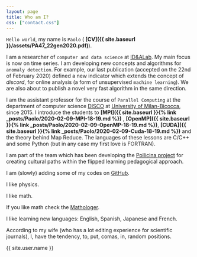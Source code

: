 ```yaml
---
layout: page
title: Who am I?
css: ["contact.css"]
---
```


`Hello world`, my name is `Paolo`   (  **[CV]({{ site.baseurl }}/assets/PA47_22gen2020.pdf)**).

I am a researcher of `computer and data science` at [ID&ALab](http://www.idea.disco.unimib.it/). 
My main focus is now on time series. I am developing new concepts and algorithms for `anomaly detection`. For example,
our last publication (accepted on the 22nd of February 2020) defined a new 
indicator which extends the concept of *discord*, for online analysis (a form of
unsupervised `machine learning`). We are also about to publish a novel very fast algorithm
in the same direction.

I am the assistant professor for the course of `Parallel Computing` at the 
department of computer science 
[DISCO](https://www.disco.unimib.it/it) at [University of Milan-Bicocca](http://www.unimib.it), 
 since 2015.
I introduce the students to **[MPI]({{ site.baseurl }}{% link _posts/Paolo/2020-02-09-MPI-18-19.md %})**
, **[OpenMP]({{ site.baseurl }}{% link _posts/Paolo/2020-02-09-OpenMP-18-19.md %})**, 
**[CUDA]({{ site.baseurl }}{% link _posts/Paolo/2020-02-09-Cuda-18-19.md %})**
 and the theory behind Map Reduce.  The languages of these lessons are C/C++ and some Python 
(but in any case my first love is FORTRAN).


I am part of the team which has been developing the [Pollicina project](https://www.progettopollicina.eu/)
for creating cultural paths within the flipped learning pedagogical approach.

I am (slowly) adding some of my codes on [GitHub](https://github.com/4phycs).

I like physics.

I like math.

If you like math check the [Mathologer](https://www.youtube.com/channel/UC1_uAIS3r8Vu6JjXWvastJg).

I like learning new languages: English, Spanish, Japanese and French.

According to my wife (who has a lot editing experience for scientific journals), I, 
have the tendency, to,
put, comas, in, random positions.



<div class="thi-signature">
    {{ site.user.name }}
</div>

